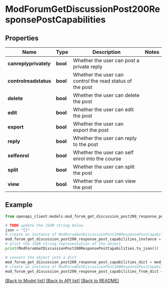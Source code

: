 # ModForumGetDiscussionPost200ResponsePostCapabilities


## Properties

Name | Type | Description | Notes
------------ | ------------- | ------------- | -------------
**canreplyprivately** | **bool** | Whether the user can post a private reply | 
**controlreadstatus** | **bool** | Whether the user can control the read status of the post | 
**delete** | **bool** | Whether the user can delete the post | 
**edit** | **bool** | Whether the user can edit the post | 
**export** | **bool** | Whether the user can export the post | 
**reply** | **bool** | Whether the user can reply to the post | 
**selfenrol** | **bool** | Whether the user can self enrol into the course | 
**split** | **bool** | Whether the user can split the post | 
**view** | **bool** | Whether the user can view the post | 

## Example

```python
from openapi_client.models.mod_forum_get_discussion_post200_response_post_capabilities import ModForumGetDiscussionPost200ResponsePostCapabilities

# TODO update the JSON string below
json = "{}"
# create an instance of ModForumGetDiscussionPost200ResponsePostCapabilities from a JSON string
mod_forum_get_discussion_post200_response_post_capabilities_instance = ModForumGetDiscussionPost200ResponsePostCapabilities.from_json(json)
# print the JSON string representation of the object
print(ModForumGetDiscussionPost200ResponsePostCapabilities.to_json())

# convert the object into a dict
mod_forum_get_discussion_post200_response_post_capabilities_dict = mod_forum_get_discussion_post200_response_post_capabilities_instance.to_dict()
# create an instance of ModForumGetDiscussionPost200ResponsePostCapabilities from a dict
mod_forum_get_discussion_post200_response_post_capabilities_from_dict = ModForumGetDiscussionPost200ResponsePostCapabilities.from_dict(mod_forum_get_discussion_post200_response_post_capabilities_dict)
```
[[Back to Model list]](../README.md#documentation-for-models) [[Back to API list]](../README.md#documentation-for-api-endpoints) [[Back to README]](../README.md)


